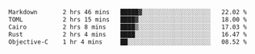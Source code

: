 <!--START_SECTION:waka-->

```txt
Markdown       2 hrs 46 mins   █████▓░░░░░░░░░░░░░░░░░░░   22.02 %
TOML           2 hrs 15 mins   ████▓░░░░░░░░░░░░░░░░░░░░   18.00 %
Cairo          2 hrs 8 mins    ████▒░░░░░░░░░░░░░░░░░░░░   17.03 %
Rust           2 hrs 4 mins    ████░░░░░░░░░░░░░░░░░░░░░   16.47 %
Objective-C    1 hr 4 mins     ██░░░░░░░░░░░░░░░░░░░░░░░   08.52 %
```

<!--END_SECTION:waka-->